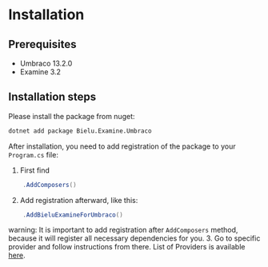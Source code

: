 # Installation

## Prerequisites
- Umbraco 13.2.0
- Examine 3.2
## Installation steps
Please install the package from nuget:
```bash
dotnet add package Bielu.Examine.Umbraco
```
After installation, you need to add registration of the package to your `Program.cs` file:
1. First find
```c#
    .AddComposers()
```
2. Add registration afterward, like this:
```c#
    .AddBieluExamineForUmbraco()
```
warning: It is important to add registration after `AddComposers` method, because it will register all necessary dependencies for you.
3. Go to specific provider and follow instructions from there. List of Providers is available [here](Providers.md).